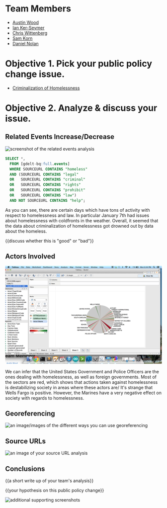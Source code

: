 # Team Members

* [Austin Wood](https://github.com/indiesquidge)
* [Ian Ker-Seymer](https://github.com/ianks)
* [Chris Wittenberg](https://github.com/cwitty1919)
* [Sam Korn](https://github.com/sako0938)
* [Daniel Nolan](https://github.com/dano8957)

# Objective 1. Pick your public policy change issue.

* [Criminalization of Homelessness](http://nationalhomeless.org/issues/civil-rights/)

# Objective 2. Analyze & discuss your issue.

## Related Events Increase/Decrease

![screenshot of the related events analysis](https://www.dropbox.com/s/d5jxnyqq8u3xgwi/Screenshot%202014-10-13%2018.45.38.png?dl=1)

```sql
SELECT *,
  FROM [gdelt-bq:full.events]
  WHERE SOURCEURL CONTAINS "homeless"
  AND (SOURCEURL CONTAINS "legal"
  OR   SOURCEURL CONTAINS "criminal"
  OR   SOURCEURL CONTAINS "rights"
  OR   SOURCEURL CONTAINS "prohibit"
  OR   SOURCEURL CONTAINS "law")
  AND NOT SOURCEURL CONTAINS "help";
```

As you can see, there are certain days which have tons of activity with respect
to homelessness and law. In particular January 7th had issues about homelessness
with coldfronts in the weather. Overall, it seemed that the data about criminalization
of homelessness got drowned out by data about the homeless.



{{discuss whether this is "good" or "bad"}}

## Actors Involved

![screenshot of actors involved analysis](Analysis2.png?raw=true)

We can infer that the United States Government and Police Officers are the ones dealing with homelessness, as well as foreign governments. Most of the sectors are red, which shows that actions taken against homelessness is destabilizing society in areas where these actors are/ It's strange that Wells Fargo is positive.  However, the Marines have a very negative effect on society with regards to homelessness.

## Georeferencing

![an image/images of the different ways you can use georeferencing](image.png?raw=true)

## Source URLs

![an image of your source URL analysis](image.png?raw=true)

## Conclusions

{{a short write up of your team's analysis}}

{{your hypothesis on this public policy change}}

![additional supporting screenshots](image.png?raw=true)
